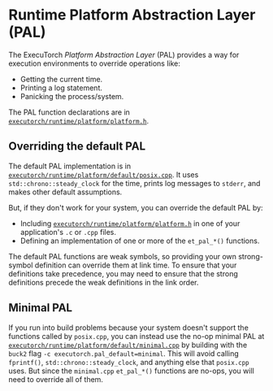 # Runtime Platform Abstraction Layer (PAL)

The ExecuTorch _Platform Abstraction Layer_ (PAL) provides a way for execution
environments to override operations like:
- Getting the current time.
- Printing a log statement.
- Panicking the process/system.

The PAL function declarations are in
[`executorch/runtime/platform/platform.h`](https://github.com/pytorch/executorch/blob/main/runtime/platform/platform.h).

## Overriding the default PAL

The default PAL implementation is in
[`executorch/runtime/platform/default/posix.cpp`](https://github.com/pytorch/executorch/blob/main/runtime/platform/default/posix.cpp).
It uses `std::chrono::steady_clock` for the time, prints log messages to
`stderr`, and makes other default assumptions.

But, if they don't work for your system, you can override the default PAL by:
- Including
  [`executorch/runtime/platform/platform.h`](https://github.com/pytorch/executorch/blob/main/runtime/platform/platform.h)
  in one of your application's `.c` or `.cpp` files.
- Defining an implementation of one or more of the `et_pal_*()` functions.

The default PAL functions are weak symbols, so providing your own strong-symbol
definition can override them at link time. To ensure that your definitions take
precedence, you may need to ensure that the strong definitions precede the weak
definitions in the link order.

## Minimal PAL

If you run into build problems because your system doesn't support the functions
called by `posix.cpp`, you can instead use the no-op minimal PAL at
[`executorch/runtime/platform/default/minimal.cpp`](https://github.com/pytorch/executorch/blob/main/runtime/platform/default/minimal.cpp)
by building with the `buck2` flag `-c executorch.pal_default=minimal`. This will
avoid calling `fprintf()`, `std::chrono::steady_clock`, and anything else that
`posix.cpp` uses. But since the `minimal.cpp` `et_pal_*()` functions are no-ops,
you will need to override all of them.
